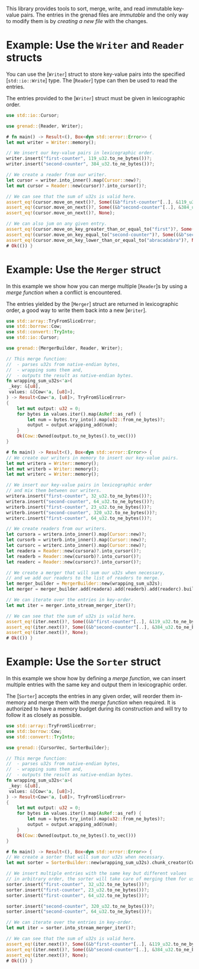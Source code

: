 This library provides tools to sort, merge, write, and read immutable key-value pairs.
The entries in the grenad files are _immutable_ and the only way to modify them is by _creating
a new file_ with the changes.

# Example: Use the `Writer` and `Reader` structs

You can use the [`Writer`] struct to store key-value pairs into the specified
[`std::io::Write`] type. The [`Reader`] type can then be used to read the entries.

The entries provided to the [`Writer`] struct must be given in lexicographic order.

```rust
use std::io::Cursor;

use grenad::{Reader, Writer};

# fn main() -> Result<(), Box<dyn std::error::Error>> {
let mut writer = Writer::memory();

// We insert our key-value pairs in lexicographic order.
writer.insert("first-counter", 119_u32.to_ne_bytes())?;
writer.insert("second-counter", 384_u32.to_ne_bytes())?;

// We create a reader from our writer.
let cursor = writer.into_inner().map(Cursor::new)?;
let mut cursor = Reader::new(cursor)?.into_cursor()?;

// We can see that the sum of u32s is valid here.
assert_eq!(cursor.move_on_next()?, Some((&b"first-counter"[..], &119_u32.to_ne_bytes()[..])));
assert_eq!(cursor.move_on_next()?, Some((&b"second-counter"[..], &384_u32.to_ne_bytes()[..])));
assert_eq!(cursor.move_on_next()?, None);

// We can also jum on any given entry.
assert_eq!(cursor.move_on_key_greater_than_or_equal_to("first")?, Some((&b"first-counter"[..], &119_u32.to_ne_bytes()[..])));
assert_eq!(cursor.move_on_key_equal_to("second-counter")?, Some((&b"second-counter"[..], &384_u32.to_ne_bytes()[..])));
assert_eq!(cursor.move_on_key_lower_than_or_equal_to("abracadabra")?, None);
# Ok(()) }
```

# Example: Use the `Merger` struct

In this example we show how you can merge multiple [`Reader`]s
by using a _merge function_ when a conflict is encountered.

The entries yielded by the [`Merger`] struct are returned in lexicographic order,
a good way to write them back into a new [`Writer`].

```rust
use std::array::TryFromSliceError;
use std::borrow::Cow;
use std::convert::TryInto;
use std::io::Cursor;

use grenad::{MergerBuilder, Reader, Writer};

// This merge function:
//  - parses u32s from native-endian bytes,
//  - wrapping sums them and,
//  - outputs the result as native-endian bytes.
fn wrapping_sum_u32s<'a>(
 _key: &[u8],
 values: &[Cow<'a, [u8]>],
) -> Result<Cow<'a, [u8]>, TryFromSliceError>
{
    let mut output: u32 = 0;
    for bytes in values.iter().map(AsRef::as_ref) {
        let num = bytes.try_into().map(u32::from_ne_bytes)?;
        output = output.wrapping_add(num);
    }
    Ok(Cow::Owned(output.to_ne_bytes().to_vec()))
}

# fn main() -> Result<(), Box<dyn std::error::Error>> {
// We create our writers in memory to insert our key-value pairs.
let mut writera = Writer::memory();
let mut writerb = Writer::memory();
let mut writerc = Writer::memory();

// We insert our key-value pairs in lexicographic order
// and mix them between our writers.
writera.insert("first-counter", 32_u32.to_ne_bytes())?;
writera.insert("second-counter", 64_u32.to_ne_bytes())?;
writerb.insert("first-counter", 23_u32.to_ne_bytes())?;
writerb.insert("second-counter", 320_u32.to_ne_bytes())?;
writerc.insert("first-counter", 64_u32.to_ne_bytes())?;

// We create readers from our writers.
let cursora = writera.into_inner().map(Cursor::new)?;
let cursorb = writerb.into_inner().map(Cursor::new)?;
let cursorc = writerc.into_inner().map(Cursor::new)?;
let readera = Reader::new(cursora)?.into_cursor()?;
let readerb = Reader::new(cursorb)?.into_cursor()?;
let readerc = Reader::new(cursorc)?.into_cursor()?;

// We create a merger that will sum our u32s when necessary,
// and we add our readers to the list of readers to merge.
let merger_builder = MergerBuilder::new(wrapping_sum_u32s);
let merger = merger_builder.add(readera).add(readerb).add(readerc).build();

// We can iterate over the entries in key-order.
let mut iter = merger.into_stream_merger_iter()?;

// We can see that the sum of u32s is valid here.
assert_eq!(iter.next()?, Some((&b"first-counter"[..], &119_u32.to_ne_bytes()[..])));
assert_eq!(iter.next()?, Some((&b"second-counter"[..], &384_u32.to_ne_bytes()[..])));
assert_eq!(iter.next()?, None);
# Ok(()) }
```

# Example: Use the `Sorter` struct

In this example we show how by defining a _merge function_, we can insert
multiple entries with the same key and output them in lexicographic order.

The [`Sorter`] accepts the entries in any given order, will reorder them in-memory and
merge them with the _merge function_ when required. It is authorized to have a memory budget
during its construction and will try to follow it as closely as possible.

```rust
use std::array::TryFromSliceError;
use std::borrow::Cow;
use std::convert::TryInto;

use grenad::{CursorVec, SorterBuilder};

// This merge function:
//  - parses u32s from native-endian bytes,
//  - wrapping sums them and,
//  - outputs the result as native-endian bytes.
fn wrapping_sum_u32s<'a>(
 _key: &[u8],
 values: &[Cow<'a, [u8]>],
) -> Result<Cow<'a, [u8]>, TryFromSliceError>
{
    let mut output: u32 = 0;
    for bytes in values.iter().map(AsRef::as_ref) {
        let num = bytes.try_into().map(u32::from_ne_bytes)?;
        output = output.wrapping_add(num);
    }
    Ok(Cow::Owned(output.to_ne_bytes().to_vec()))
}

# fn main() -> Result<(), Box<dyn std::error::Error>> {
// We create a sorter that will sum our u32s when necessary.
let mut sorter = SorterBuilder::new(wrapping_sum_u32s).chunk_creator(CursorVec).build();

// We insert multiple entries with the same key but different values
// in arbitrary order, the sorter will take care of merging them for us.
sorter.insert("first-counter", 32_u32.to_ne_bytes())?;
sorter.insert("first-counter", 23_u32.to_ne_bytes())?;
sorter.insert("first-counter", 64_u32.to_ne_bytes())?;

sorter.insert("second-counter", 320_u32.to_ne_bytes())?;
sorter.insert("second-counter", 64_u32.to_ne_bytes())?;

// We can iterate over the entries in key-order.
let mut iter = sorter.into_stream_merger_iter()?;

// We can see that the sum of u32s is valid here.
assert_eq!(iter.next()?, Some((&b"first-counter"[..], &119_u32.to_ne_bytes()[..])));
assert_eq!(iter.next()?, Some((&b"second-counter"[..], &384_u32.to_ne_bytes()[..])));
assert_eq!(iter.next()?, None);
# Ok(()) }
```
